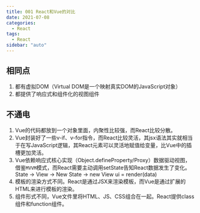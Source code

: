 ```yaml
---
title: 001 React和Vue的对比
date: 2021-07-08
categories:
  - React
tags:
  - React
sidebar: "auto"
---
```


## 相同点
1. 都有虚拟DOM（Virtual DOM是一个映射真实DOM的JavaScript对象）
2. 都提供了响应式和组件化的视图组件

## 不通电
1. Vue的代码都放到一个对象里面，内聚性比较强，而React比较分散。
2. Vue封装好了一些v-if、v-for指令，而React比较灵活，其jsx语法其实就相当于在写JavaScript逻辑，其React元素可以灵活地赋值给变量，比Vue中的插槽更加灵活。
3. Vue依赖响应式核心实现（Object.defineProperty/Proxy）数据驱动视图，借鉴`MVVM`模式，而React需要主动调用setState告知React数据发生了变化。State -> View -> New State -> new View ui = render(data)
4. 模板的渲染方式不同。React是通过JSX来渲染模板，而Vue是通过扩展的HTML来进行模板的渲染。
5. 组件形式不同，Vue文件里将HTML、JS、CSS组合在一起。React提供class组件和function组件。